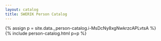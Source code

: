 ```yaml
---
layout: catalog
title: SWERIK Person Catalog
---
```

{% assign p = site.data._person-catalog.i-MsDcNy8xgNwkrzcAPLvtsA %}
{% include person-catalog.html p=p %}

